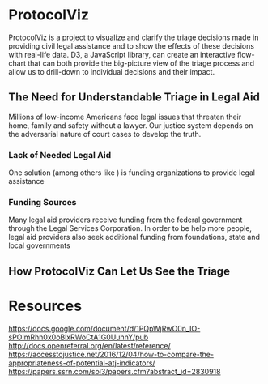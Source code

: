 # ProtocolViz

ProtocolViz is a project to visualize and clarify the triage decisions made in providing civil legal assistance and to show the effects of these decisions with real-life data.  D3, a JavaScript library, can create an interactive flow-chart that can both provide the big-picture view of the triage process and allow us to drill-down to individual decisions and their impact.

## The Need for Understandable Triage in Legal Aid
Millions of low-income Americans face legal issues that threaten their home, family and safety without a lawyer.  Our justice system depends on the adversarial nature of court cases to develop the truth.
### Lack of Needed Legal Aid
One solution (among others like ) is funding organizations to provide legal assistance
### Funding Sources
Many legal aid providers receive funding from the federal government through the Legal Services Corporation.  In order to be help more people, legal aid providers also seek additional funding from foundations, state and local governments
## How ProtocolViz Can Let Us See the Triage

# Resources
https://docs.google.com/document/d/1PQpWjRwO0n_IO-sPOImRhn0x0oBlxRWoCtA1G0UuhnY/pub
http://docs.openreferral.org/en/latest/reference/
https://accesstojustice.net/2016/12/04/how-to-compare-the-appropriateness-of-potential-atj-indicators/
https://papers.ssrn.com/sol3/papers.cfm?abstract_id=2830918
